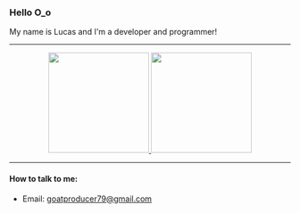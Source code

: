 ### Hello O_o

My name is Lucas and I'm a developer and programmer! 

***

<div align="center">
  <a href="https://github.com/goatzin">
  <img height="180em" src="https://github-readme-stats.vercel.app/api?username=goatzin&show_icons=true&theme=synthwave&include_all_commits=true&count_private=true"/>
  <img height="180em" src="https://github-readme-stats.vercel.app/api/top-langs/?username=goatzin&layout=compact&langs_count=10&theme=synthwave"/>
  </a>
</div>

***

#### How to talk to me:
* Email: goatproducer79@gmail.com
